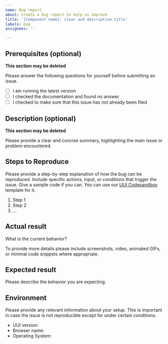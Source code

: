 ```yaml
---
name: Bug report
about: Create a bug report to help us improve
title: '[Component name]: clear and descriptive title'
labels: bug
assignees: ''

---
```


## Prerequisites (optional)

**This section may be deleted**

Please answer the following questions for yourself before submitting an issue.

- [ ] I am running the latest version
- [ ] I checked the documentation and found no answer
- [ ] I checked to make sure that this issue has not already been filed

## Description (optional)

**This section may be deleted**

Please provide a clear and concise summary, highlighting the main issue or problem encountered.

## Steps to Reproduce

Please provide a step-by-step explanation of how the bug can be reproduced. 
Include specific actions, input, or conditions that trigger the issue. Give a sample code if you can. You can use our [UUI Codesandbox](https://codesandbox.io/s/uui-bddgvi?file=/src/Example.tsx) template for it.

1. Step 1
2. Step 2
3. ...

## Actual result

What is the current behavior?

To provide more details please include screenshots, video, animated GIFs, or minimal code snippets where appropriate.

## Expected result

Please describe the behavior you are expecting.

## Environment

Please provide any relevant information about your setup. This is important in case the issue is not reproducible except for under certain conditions.

* UUI version:
* Browser name:
* Operating System:
